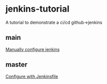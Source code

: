# jenkins-tutorial
A tutorial to demonstrate a ci/cd github->jenkins
## main
[Manually configure jenkins](https://blogtholab.de/2024/10/02/jenkins-tutorials-01-start-jenskins-with-docker/)
## master
[Configure with Jenkinsfile](https://blogtholab.de/2024/10/02/jenkins-tutorials-02-integrate-jenkins-with-jenkins-pipeline/)
